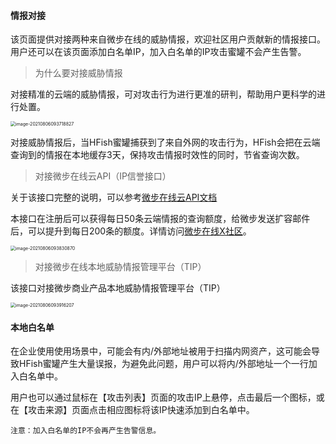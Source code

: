 #### 情报对接

该页面提供对接两种来自微步在线的威胁情报，欢迎社区用户贡献新的情报接口。用户还可以在该页面添加白名单IP，加入白名单的IP攻击蜜罐不会产生告警。

>  为什么要对接威胁情报

对接精准的云端的威胁情报，可对攻击行为进行更准的研判，帮助用户更科学的进行处置。

<img src="/images/image-20210806093718827.png" alt="image-20210806093718827" style="zoom:50%;" />

对接威胁情报后，当HFish蜜罐捕获到了来自外网的攻击行为，HFish会把在云端查询到的情报在本地缓存3天，保持攻击情报时效性的同时，节省查询次数。


> 对接微步在线云API（IP信誉接口）

关于该接口完整的说明，可以参考[微步在线云API文档](https://x.threatbook.cn/nodev4/vb4/API)

本接口在注册后可以获得每日50条云端情报的查询额度，给微步发送扩容邮件后，可以提升到每日200条的额度。详情访问[微步在线X社区](https://x.threatbook.cn/nodev4/vb4/article?threatInfoID=3101)。

<img src="/images/image-20210806093830870.png" alt="image-20210806093830870" style="zoom:50%;" />


> 对接微步在线本地威胁情报管理平台（TIP）

该接口对接微步商业产品本地威胁情报管理平台（TIP）

<img src="/images/image-20210806093916207.png" alt="image-20210806093916207" style="zoom:50%;" />


#### 本地白名单

在企业使用使用场景中，可能会有内/外部地址被用于扫描内网资产，这可能会导致HFish蜜罐产生大量误报，为避免此问题，用户可以将内/外部地址一个一行加入白名单中。

用户也可以通过鼠标在【攻击列表】页面的攻击IP上悬停，点击最后一个图标，或在【攻击来源】页面点击相应图标将该IP快速添加到白名单中。

`注意：加入白名单的IP不会再产生告警信息。`